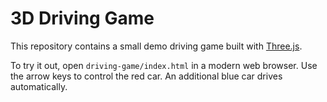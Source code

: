 # 3D Driving Game

This repository contains a small demo driving game built with [Three.js](https://threejs.org/).

To try it out, open `driving-game/index.html` in a modern web browser. Use the arrow keys to control the red car. An additional blue car drives automatically.
